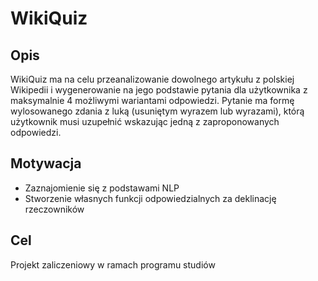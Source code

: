 # WikiQuiz
<h2>Opis</h2>
WikiQuiz ma na celu przeanalizowanie dowolnego artykułu z polskiej Wikipedii i wygenerowanie na jego podstawie pytania dla użytkownika z maksymalnie 4 możliwymi wariantami odpowiedzi. Pytanie ma formę wylosowanego zdania z luką (usuniętym wyrazem lub wyrazami), którą użytkownik musi uzupełnić wskazując jedną z zaproponowanych odpowiedzi.

<h2>Motywacja</h2>

* Zaznajomienie się z podstawami NLP
* Stworzenie własnych funkcji odpowiedzialnych za deklinację rzeczowników

<h2>Cel</h2>
Projekt zaliczeniowy w ramach programu studiów

